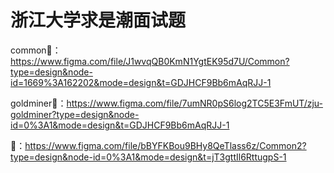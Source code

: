 # 浙江大学求是潮面试题
common🔗：https://www.figma.com/file/J1wvqQB0KmN1YgtEK95d7U/Common?type=design&node-id=1669%3A162202&mode=design&t=GDJHCF9Bb6mAqRJJ-1

goldminer🔗：https://www.figma.com/file/7umNR0pS6log2TC5E3FmUT/zju-goldminer?type=design&node-id=0%3A1&mode=design&t=GDJHCF9Bb6mAqRJJ-1

🔗：https://www.figma.com/file/bBYFKBou9BHy8QeTlass6z/Common2?type=design&node-id=0%3A1&mode=design&t=jT3gttIl6RttugpS-1

